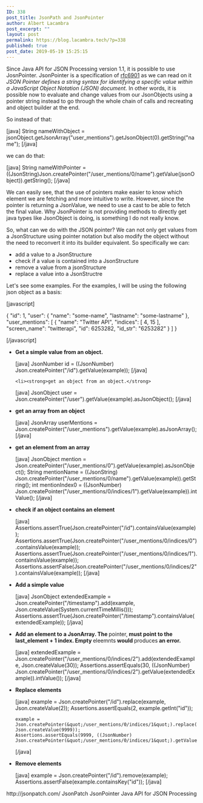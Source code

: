 ```yaml
---
ID: 338
post_title: JsonPath and JsonPointer
author: Albert Lacambra
post_excerpt: ""
layout: post
permalink: https://blog.lacambra.tech/?p=338
published: true
post_date: 2019-05-19 15:25:15
---
```

Since Java API for JSON Processing version 1.1, it is possible to use JosnPointer. JsonPointer is a specification of <a href="https://tools.ietf.org/html/rfc6901">rfc6901</a> as we can read on it <em>JSON Pointer defines a string syntax for identifying a specific value
within a JavaScript Object Notation (JSON) document.</em>
In other words, it is possible now to evaluate and change values from our JsonObjects using a pointer string instead to go through the whole chain of calls and recreating and object builder at the end.

So instead of that:

[java]
    String nameWithObject = jsonObject.getJsonArray(&quot;user_mentions&quot;).getJsonObject(0).getString(&quot;name&quot;);
[/java]

we can do that:

[java]
    String nameWithPointer = ((JsonString)Json.createPointer(&quot;/user_mentions/0/name&quot;).getValue(jsonObject)).getString();
[/java]

We can easily see, that the use of pointers make easier to know which element we are fetching and more intuitive to write.
However, since the pointer is returning a JsonValue, we need to use a cast to be able to fetch the final value. Why JsonPointer is not providing methods to directly get java types like JsonObject is doing, is something I do not really know.

So, what can we do with the JSON pointer?
We can not only get values from a JsonStructure using pointer notation but also modify the object without the need to reconvert it into its builder equivalent. So specifically we can:
<ul>
 	<li>add a value to a JsonStructure</li>
 	<li>check if a value is contained into a JsonStructure</li>
 	<li>remove a value from a jsonStructure</li>
 	<li>replace a value into a JsonStructre</li>
</ul>
Let's see some examples. For the examples, I will be using the following json object as a basis:

[javascript]

{
&quot;id&quot;: 1,
&quot;user&quot;:
{
&quot;name&quot;: &quot;some-name&quot;,
&quot;lastname&quot;: &quot;some-lastname&quot;
},
&quot;user_mentions&quot;: [
{
&quot;name&quot;: &quot;Twitter API&quot;,
&quot;indices&quot;: [
4,
15
],
&quot;screen_name&quot;: &quot;twitterapi&quot;,
&quot;id&quot;: 6253282,
&quot;id_str&quot;: &quot;6253282&quot;
}
]
}

[/javascript]



	
<ul>

<li><strong>Get a simple value from an object.</strong>

[java]
JsonNumber id = ((JsonNumber) Json.createPointer(&quot;/id&quot;).getValue(example));
[/java]
</li>

 	<li><strong>get an object from an object.</strong>

[java]
    JsonObject user = Json.createPointer(&quot;/user&quot;).getValue(example).asJsonObject();
[/java]

</li>
 	<li><strong>get an array from an object</strong>

[java]
    JsonArray userMentions = Json.createPointer(&quot;/user_mentions&quot;).getValue(example).asJsonArray();
[/java]

</li>
 	<li><strong>get an element from an array</strong>

[java]
    JsonObject mention = Json.createPointer(&quot;/user_mentions/0&quot;).getValue(example).asJsonObject();
    String mentionName = ((JsonString) Json.createPointer(&quot;/user_mentions/0/name&quot;).getValue(example)).getString();
    int mentionIndex0 = ((JsonNumber) Json.createPointer(&quot;/user_mentions/0/indices/1&quot;).getValue(example)).intValue();
[/java]

</li>
 	<li><strong>check if an object contains an element</strong>

[java]
    Assertions.assertTrue(Json.createPointer(&quot;/id&quot;).containsValue(example));
    Assertions.assertTrue(Json.createPointer(&quot;/user_mentions/0/indices/0&quot;).containsValue(example));
    Assertions.assertTrue(Json.createPointer(&quot;/user_mentions/0/indices/1&quot;).containsValue(example));
    Assertions.assertFalse(Json.createPointer(&quot;/user_mentions/0/indices/2&quot;).containsValue(example));
[/java]

</li>
 	<li><strong>Add a simple value</strong>

[java]
       JsonObject extendedExample = Json.createPointer(&quot;/timestamp&quot;).add(example, Json.createValue(System.currentTimeMillis()));
       Assertions.assertTrue(Json.createPointer(&quot;/timestamp&quot;).containsValue(extendedExample));
[/java]

</li>
 	<li><strong>Add an element to a JsonArray. The </strong>pointer,<strong> must point to the last_element + 1 index. Empty </strong>eleemnts<strong> would </strong>produces<strong> an error.</strong>

[java]
    extendedExample = Json.createPointer(&quot;/user_mentions/0/indices/2&quot;).add(extendedExample, Json.createValue(30));
    Assertions.assertEquals(30, ((JsonNumber) Json.createPointer(&quot;/user_mentions/0/indices/2&quot;).getValue(extendedExample)).intValue());
[/java]

</li>
 	<li><strong>Replace elements</strong>

[java]
    example = Json.createPointer(&quot;/id&quot;).replace(example, Json.createValue(2));
    Assertions.assertEquals(2, example.getInt(&quot;id&quot;));

    example = Json.createPointer(&quot;/user_mentions/0/indices/1&quot;).replace(example, Json.createValue(9999));
    Assertions.assertEquals(9999, ((JsonNumber) Json.createPointer(&quot;/user_mentions/0/indices/1&quot;).getValue(example)).intValue());
[/java]

</li>
 	<li><strong>Remove elements</strong>

[java]
    example = Json.createPointer(&quot;/id&quot;).remove(example);
    Assertions.assertFalse(example.containsKey(&quot;id&quot;));
[/java]

</li>
</ul>
http://jsonpatch.com/
JsonPatch
JsonPointer
Java API for JSON Processing